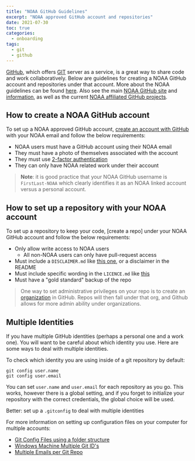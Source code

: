 ```yaml
---
title: "NOAA GitHub Guidelines"
excerpt: "NOAA approved GitHub account and repositories"
date: 2021-07-30
toc: true
categories:
  - onboarding
tags:
  - git
  - github
---
```


[GitHub](https://github.com/), which offers [GIT](https://git-scm.com/) server as a service, is a great way to share code and work collaboratively. Below are guidelines for creating a NOAA GitHub account and repositories under that account. More about the NOAA guidelines can be found [here](https://ufscommunity.org/wp-content/uploads/2019/11/20170823_NOAA_GitHub_Usage_Guidelines.pdf). Also see the main [NOAA GitHub site](https://github.com/NOAAGov) and [information](https://github.com/NOAAGov/Information), as well as the current [NOAA affiliated GitHub projects](https://github.com/NOAAGov/NOAA-Affiliated-Projects). 

## How to create a NOAA GitHub account

To set up a NOAA approved GitHub account, [create an account with GitHub](https://help.github.com/en/articles/signing-up-for-a-new-github-account) with your NOAA email and follow the below requirements:

- NOAA users must have a GitHub account using their NOAA email
- They must have a photo of themselves associated with the account
- They must use [2-factor authentication](https://docs.github.com/en/github/authenticating-to-github/securing-your-account-with-two-factor-authentication-2fa)
- They can only have NOAA related work under their account

>**Note**: it is good practice that your NOAA GitHub username is `FirstLast-NOAA` which clearly identifies it as an NOAA linked account versus a personal account.

## How to set up a repository with your NOAA account

To set up a repository to keep your code, [create a repo] under your NOAA GitHub account and follow the below requirements:

- Only allow write access to NOAA users
  - All non-NOAA users can only have pull-request access
- Must include a `DISCLAIMER.md` like [this one](https://github.com/nmfs-fish-tools/Resources/blob/master/Disclaimer.md), or a disclaimer in the README
- Must include specific wording in the `LICENCE.md` like [this](https://github.com/nmfs-fish-tools/Resources/blob/master/LICENSE.md)
- Must have a "gold standard" backup of the repo

> One way to set administrative privileges on your repo is to create an [organization](https://docs.github.com/en/organizations/collaborating-with-groups-in-organizations/creating-a-new-organization-from-scratch) in GitHub. Repos will then fall under that org, and Github allows for more admin ability under organizations. 

## Multiple Identities
If you have multiple GitHub identities (perhaps a personal one and a work one).  You will want to be careful about which identity you use.  Here are some ways to deal with multiple identities. 

To check which identity you are using inside of a git repository by default:

```
git config user.name
git config user.email
```

You can set `user.name` and `user.email` for each repository as you go. This works, however there is a global setting, and if you forget to initialize your repository with the correct credentials, the global choice will be used.

Better: set up a `.gitconfig` to deal with multiple identities

For more information on setting up configuration files on your computer for multiple accounts:
- [Git Config Files using a folder structure](https://www.motowilliams.com/conditional-includes-for-git-config)
- [Windows Machine Multiple Git ID's](https://medium.com/@pinglinh/how-to-have-2-github-accounts-on-one-machine-windows-69b5b4c5b14e)
- [Multiple Emails per Git Repo](https://orrsella.com/2013/08/10/git-using-different-user-emails-for-different-repositories/)

